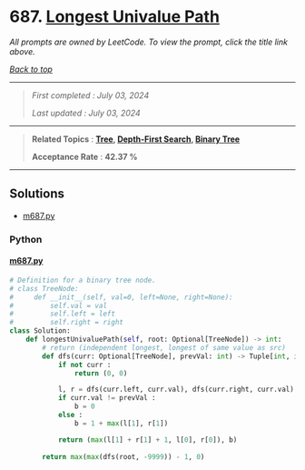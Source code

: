 # 687. [Longest Univalue Path](<https://leetcode.com/problems/longest-univalue-path>)

*All prompts are owned by LeetCode. To view the prompt, click the title link above.*

*[Back to top](<../README.md>)*

------

> *First completed : July 03, 2024*
>
> *Last updated : July 03, 2024*

------

> **Related Topics** : **[Tree](<by_topic/Tree.md>), [Depth-First Search](<by_topic/Depth-First Search.md>), [Binary Tree](<by_topic/Binary Tree.md>)**
>
> **Acceptance Rate** : **42.37 %**

------

## Solutions

- [m687.py](<../my-submissions/m687.py>)
### Python
#### [m687.py](<../my-submissions/m687.py>)
```Python
# Definition for a binary tree node.
# class TreeNode:
#     def __init__(self, val=0, left=None, right=None):
#         self.val = val
#         self.left = left
#         self.right = right
class Solution:
    def longestUnivaluePath(self, root: Optional[TreeNode]) -> int:
        # return (independent longest, longest of same value as src)
        def dfs(curr: Optional[TreeNode], prevVal: int) -> Tuple[int, int] :
            if not curr :
                return (0, 0)

            l, r = dfs(curr.left, curr.val), dfs(curr.right, curr.val)
            if curr.val != prevVal :
                b = 0
            else :
                b = 1 + max(l[1], r[1])

            return (max(l[1] + r[1] + 1, l[0], r[0]), b)
        
        return max(max(dfs(root, -9999)) - 1, 0)
```

